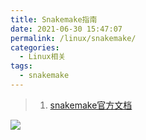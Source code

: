 ```yaml
---
title: Snakemake指南
date: 2021-06-30 15:47:07
permalink: /linux/snakemake/
categories:
  - Linux相关
tags:
  - snakemake
---
```


> 1. [snakemake官方文档](https://snakemake.readthedocs.io/en/stable/index.html#)

![](http://cdn.duomics.cn/20210702111747.png)